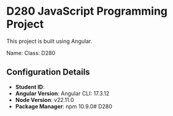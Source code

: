 # D280 JavaScript Programming Project
This project is built using Angular.

Name:
Class: D280
## Configuration Details
- **Student ID**: 
- **Angular Version**: Angular CLI: 17.3.12
- **Node Version**: v22.11.0
- **Package Manager**: npm 10.9.0# D280

